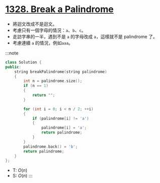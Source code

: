 # [1328\. Break a Palindrome](https://leetcode.com/problems/break-a-palindrome/)

- 將迴文改成不是迴文。
- 考慮只有一個字母的情況：`a`、`b`、`c`。
- 走訪字串的一半，遇到不是 `a` 的字母改成 `a`，這樣就不是 palindrome 了。
- 考慮連續 `a` 的情況，例如`aaa`。

:::note
```cpp
class Solution {
public:
    string breakPalindrome(string palindrome)
    {
        int n = palindrome.size();
        if (n == 1)
        {
            return "";
        }

        for (int i = 0; i < n / 2; ++i)
        {
            if (palindrome[i] != 'a')
            {
                palindrome[i] = 'a';
                return palindrome;
            }
        }
        palindrome.back() = 'b';
        return palindrome;
    }
};
```
- T: $O(n)$
- S: $O(n)$
:::
